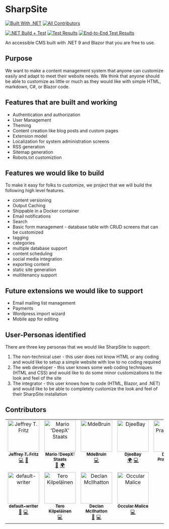 # SharpSite

[![Built With .NET](https://img.shields.io/badge/Built_With_.NET-512BD4?style=plastic&logo=DotNet&logoColor=white)](https://dot.net)<!-- ALL-CONTRIBUTORS-BADGE:START - Do not remove or modify this section -->
[![All Contributors](https://img.shields.io/badge/all_contributors-10-orange.svg?style=flat-square)](#contributors-)
<!-- ALL-CONTRIBUTORS-BADGE:END --> 
[![.NET Build + Test](https://github.com/FritzAndFriends/SharpSite/actions/workflows/dotnet-build.yml/badge.svg)](https://github.com/FritzAndFriends/SharpSite/actions/workflows/dotnet-build.yml)
[![Test Results](https://gist.githubusercontent.com/csharpfritz/6487a1f9b940712e183109b2a3d92611/raw/badge.svg)](https://gist.githubusercontent.com/csharpfritz/6487a1f9b940712e183109b2a3d92611/raw/badge.svg)
[![End-to-End Test Results](https://gist.githubusercontent.com/csharpfritz/cc3efb24011bb97d8790afff96a1138d/raw/badge.svg)](https://gist.githubusercontent.com/csharpfritz/cc3efb24011bb97d8790afff96a1138d/raw/badge.svg)



An accessible CMS built with .NET 9 and Blazor that you are free to use.

## Purpose

We want to make a content management system that anyone can customize easily and adapt to meet their website needs.  We think that anyone should be able to customize as little or much as they would like with simple HTML, markdown, C#, or Blazor code.

## Features that are built and working

- Authentication and authorization
- User Management
- Theming
- Content creation like blog posts and custom pages
- Extension model
- Localization for system administration screens
- RSS generation
- Sitemap generation
- Robots.txt customiztion

## Features we would like to build

To make it easy for folks to customize, we project that we will build the following high level features.

- content versioning
- Output Caching
- Shippable in a Docker container
- Email notifications
- Search
- Basic form management - database table with CRUD screens that can be customized
- tagging
- categories
- multiple database support
- content scheduling
- social media integration
- exporting content
- static site generation
- multitenancy support

## Future extensions we would like to support

- Email mailing list management
- Payments
- Wordpress import wizard
- Mobile app for editing

## User-Personas identified

There are three key personas that we would like SharpSite to support:

1. The non-technical user - this user does not know HTML or any coding and would like to setup a simple website with low to no coding required
1. The web developer - this user knows some web coding techniques (HTML and CSS) and would like to do some minor customizations to the look and feel of the site
1. The integrator - this user knows how to code (HTML, Blazor, and .NET) and would like to be able to completely customize the look and feel of their SharpSite installation

## Contributors

<!-- ALL-CONTRIBUTORS-LIST:START - Do not remove or modify this section -->
<!-- prettier-ignore-start -->
<!-- markdownlint-disable -->
<table>
  <tbody>
    <tr>
      <td align="center" valign="top" width="14.28%"><a href="https://mas.to/@csharpfritz"><img src="https://avatars.githubusercontent.com/u/78577?v=4?s=100" width="100px;" alt="Jeffrey T. Fritz"/><br /><sub><b>Jeffrey T. Fritz</b></sub></a><br /><a href="https://github.com/FritzAndFriends/SharpSite/commits?author=csharpfritz" title="Code">💻</a> <a href="#projectManagement-csharpfritz" title="Project Management">📆</a></td>
      <td align="center" valign="top" width="14.28%"><a href="https://deepx.de"><img src="https://avatars.githubusercontent.com/u/3179474?v=4?s=100" width="100px;" alt="Mario 'DeepX' Staats"/><br /><sub><b>Mario 'DeepX' Staats</b></sub></a><br /><a href="#design-deepx" title="Design">🎨</a> <a href="#translation-deepx" title="Translation">🌍</a></td>
      <td align="center" valign="top" width="14.28%"><a href="https://github.com/MdeBruin93"><img src="https://avatars.githubusercontent.com/u/16732519?v=4?s=100" width="100px;" alt="MdeBruin"/><br /><sub><b>MdeBruin</b></sub></a><br /><a href="https://github.com/FritzAndFriends/SharpSite/commits?author=MdeBruin93" title="Code">💻</a></td>
      <td align="center" valign="top" width="14.28%"><a href="https://github.com/DjeeBay"><img src="https://avatars.githubusercontent.com/u/22008152?v=4?s=100" width="100px;" alt="DjeeBay"/><br /><sub><b>DjeeBay</b></sub></a><br /><a href="#translation-DjeeBay" title="Translation">🌍</a> <a href="https://github.com/FritzAndFriends/SharpSite/commits?author=DjeeBay" title="Code">💻</a></td>
      <td align="center" valign="top" width="14.28%"><a href="https://github.com/DimitarPramatarov"><img src="https://avatars.githubusercontent.com/u/51478619?v=4?s=100" width="100px;" alt="Dimitar Pramatarov"/><br /><sub><b>Dimitar Pramatarov</b></sub></a><br /><a href="#translation-DimitarPramatarov" title="Translation">🌍</a></td>
      <td align="center" valign="top" width="14.28%"><a href="https://github.com/genga898"><img src="https://avatars.githubusercontent.com/u/84174227?v=4?s=100" width="100px;" alt="Emmanuel Genga"/><br /><sub><b>Emmanuel Genga</b></sub></a><br /><a href="#translation-genga898" title="Translation">🌍</a></td>
      <td align="center" valign="top" width="14.28%"><a href="https://github.com/mcNets"><img src="https://avatars.githubusercontent.com/u/24267381?v=4?s=100" width="100px;" alt="Joan Magnet"/><br /><sub><b>Joan Magnet</b></sub></a><br /><a href="#translation-mcnets" title="Translation">🌍</a></td>
    </tr>
    <tr>
      <td align="center" valign="top" width="14.28%"><a href="https://github.com/default-writer/c"><img src="https://avatars.githubusercontent.com/u/383256?v=4?s=100" width="100px;" alt="default-writer"/><br /><sub><b>default-writer</b></sub></a><br /><a href="https://github.com/FritzAndFriends/SharpSite/commits?author=default-writer" title="Documentation">📖</a> <a href="https://github.com/FritzAndFriends/SharpSite/commits?author=default-writer" title="Code">💻</a></td>
      <td align="center" valign="top" width="14.28%"><a href="https://github.com/degenone"><img src="https://avatars.githubusercontent.com/u/48437506?v=4?s=100" width="100px;" alt="Tero Kilpeläinen"/><br /><sub><b>Tero Kilpeläinen</b></sub></a><br /><a href="https://github.com/FritzAndFriends/SharpSite/commits?author=degenone" title="Code">💻</a></td>
      <td align="center" valign="top" width="14.28%"><a href="https://github.com/TheLankyScottishNerd"><img src="https://avatars.githubusercontent.com/u/8051530?v=4?s=100" width="100px;" alt="Declan McIlhatton"/><br /><sub><b>Declan McIlhatton</b></sub></a><br /><a href="#design-TheLankyScottishNerd" title="Design">🎨</a> <a href="https://github.com/FritzAndFriends/SharpSite/commits?author=TheLankyScottishNerd" title="Code">💻</a></td>
      <td align="center" valign="top" width="14.28%"><a href="https://www.simstools.com"><img src="https://avatars.githubusercontent.com/u/301535?v=4?s=100" width="100px;" alt="Occular Malice"/><br /><sub><b>Occular Malice</b></sub></a><br /><a href="https://github.com/FritzAndFriends/SharpSite/commits?author=bsimser" title="Code">💻</a></td>
    </tr>
  </tbody>
</table>

<!-- markdownlint-restore -->
<!-- prettier-ignore-end -->

<!-- ALL-CONTRIBUTORS-LIST:END -->
<!-- prettier-ignore-start -->
<!-- markdownlint-disable -->

<!-- markdownlint-restore -->
<!-- prettier-ignore-end -->

<!-- ALL-CONTRIBUTORS-LIST:END -->
